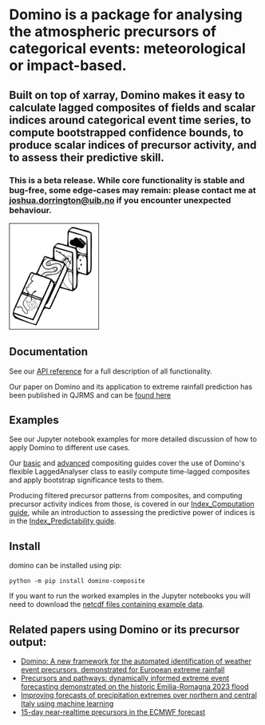 # Domino is a package for analysing the atmospheric precursors of categorical events: meteorological or impact-based.
## Built on top of xarray, Domino makes it easy to calculate lagged composites of fields and scalar indices around categorical event time series, to compute bootstrapped confidence bounds, to produce scalar indices of precursor activity, and to assess their predictive skill.

### This is a beta release. While core functionality is stable and bug-free, some edge-cases may remain: please contact me at joshua.dorrington@uib.no if you encounter unexpected behaviour.

<img src="Imgs/domino_logo.png" alt="logo" width="180"/>


## Documentation

See our [API reference](https://joshdorrington.github.io/docs/domino.html) for a full description of all functionality.

Our paper on Domino and its application to extreme rainfall prediction has been published in QJRMS and can be [found here](https://doi.org/10.1002/qj.4622)

## Examples

See our Jupyter notebook examples for more detailed discussion of how to apply Domino to different use cases.

Our [basic](https://github.com/joshdorrington/domino/blob/master/examples/basic_compositing.ipynb) and [advanced](https://github.com/joshdorrington/domino/blob/master/examples/advanced_compositing.ipynb) compositing guides cover the use of Domino's flexible LaggedAnalyser class to easily compute time-lagged composites and apply bootstrap significance tests to them.

Producing filtered precursor patterns from composites, and computing precursor activity indices from those, is covered in our [Index_Computation guide](https://github.com/joshdorrington/domino/blob/master/examples/precursor_index_computation.ipynb), while an introduction to assessing the predictive power of indices is in the [Index_Predictability guide](https://github.com/joshdorrington/domino/blob/master/examples/Index_Predictability.ipynb).


## Install

domino can be installed using pip:
```
python -m pip install domino-composite
```
If you want to run the worked examples in the Jupyter notebooks you will need to download the [netcdf files containing example data](https://github.com/joshdorrington/domino/releases/tag/v1-data).

## Related papers using Domino or its precursor output:
* [Domino: A new framework for the automated identification of weather event precursors, demonstrated for European extreme rainfall](https://doi.org/10.1002/qj.4622)
* [Precursors and pathways: dynamically informed extreme event forecasting demonstrated on the historic Emilia-Romagna 2023 flood](https://doi.org/10.5194/nhess-24-2995-2024)
* [Improving forecasts of precipitation extremes over northern and central Italy using machine learning](https://doi.org/10.1002/qj.4755)
* [15-day near-realtime precursors in the ECMWF forecast](https://joshdorrington.github.io/DominoWeb/s2s_forecast.html)
